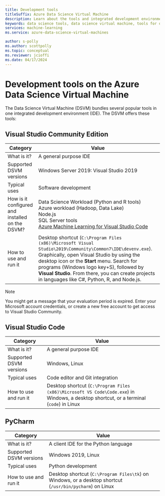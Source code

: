```yaml
---
title: Development tools
titleSuffix: Azure Data Science Virtual Machine 
description: Learn about the tools and integrated development environments available on the Data Science Virtual Machine.
keywords: data science tools, data science virtual machine, tools for data science, linux data science
services: machine-learning
ms.service: azure-data-science-virtual-machines

author: s-polly 
ms.author: scottpolly 
ms.topic: conceptual
ms.reviewer: jcioffi
ms.date: 04/17/2024
---
```


# Development tools on the Azure Data Science Virtual Machine

The Data Science Virtual Machine (DSVM) bundles several popular tools in one integrated development environment (IDE). The DSVM offers these tools:

## Visual Studio Community Edition

| Category | Value |
|--|--|
| What is it? | A general purpose IDE |
| Supported DSVM versions | Windows Server 2019: Visual Studio 2019 |
| Typical uses | Software development |
| How is it configured and installed on the DSVM? | Data Science Workload (Python and R tools)<br>Azure workload (Hadoop, Data Lake)<br>Node.js<br>SQL Server tools<br>[Azure Machine Learning for Visual Studio Code](https://github.com/Microsoft/vs-tools-for-ai) |
| How to use and run it | Desktop shortcut (`C:\Program Files (x86)\Microsoft Visual Studio\2019\Community\Common7\IDE\devenv.exe`). Graphically, open Visual Studio by using the desktop icon or the **Start** menu. Search for programs (Windows logo key+S), followed by **Visual Studio**. From there, you can create projects in languages like C#, Python, R, and Node.js. |

> [!NOTE]
> You might get a message that your evaluation period is expired. Enter your Microsoft account credentials, or create a new free account to get access to Visual Studio Community.

## Visual Studio Code

| Category | Value |
|--|--|
| What is it? | A general purpose IDE |
| Supported DSVM versions | Windows, Linux |
| Typical uses | Code editor and Git integration |
| How to use and run it | Desktop shortcut (`C:\Program Files (x86)\Microsoft VS Code\Code.exe`) in Windows, a desktop shortcut, or a terminal (`code`) in Linux |

## PyCharm

| Category | Value |
|--|--|
| What is it? | A client IDE for the Python language |
| Supported DSVM versions | Windows 2019, Linux |
| Typical uses | Python development |
| How to use and run it | Desktop shortcut (`C:\Program Files\tk`) on Windows, or a desktop shortcut (`/usr/bin/pycharm`) on Linux |
